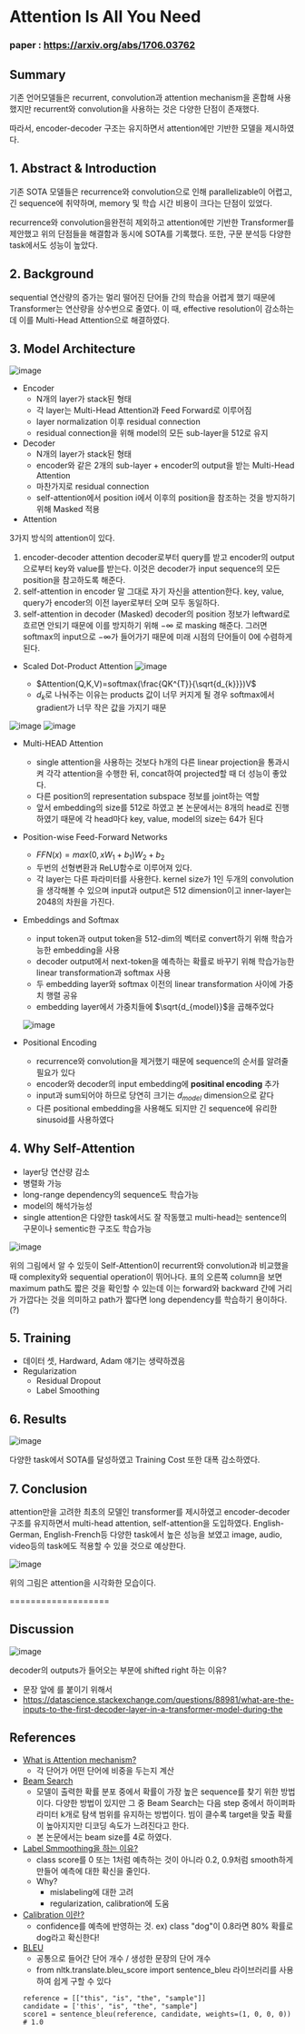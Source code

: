# Attention Is All You Need
### paper : https://arxiv.org/abs/1706.03762

## Summary
기존 언어모델들은 recurrent, convolution과 attention mechanism을 혼합해 사용했지만 recurrent와 
convolution을 사용하는 것은 다양한 단점이 존재했다.

따라서, encoder-decoder 구조는 유지하면서 attention에만 기반한 모델을 제시하였다.

## 1. Abstract & Introduction
기존 SOTA 모델들은 recurrence와 convolution으로 인해 parallelizable이 어렵고, 긴 sequence에 취약하며, memory 및 학습 시간 비용이 크다는 단점이 있었다.

recurrence와 convolution을완전히 제외하고 attention에만 기반한 Transformer를 제안했고 위의 단점들을 해결함과 동시에 SOTA를 기록했다. 또한, 구문 분석등 다양한
task에서도 성능이 높았다.

## 2. Background
sequential 연산량의 증가는 멀리 떨어진 단어들 간의 학습을 어렵게 했기 때문에 Transformer는 연산량을 상수번으로 줄였다. 이 때, effective resolution이 감소하는데 이를 Multi-Head Attention으로 해결하였다.

## 3. Model Architecture
![image](https://user-images.githubusercontent.com/70709889/176033237-bcc03398-0f12-42d5-9173-d233f9ef52be.png)

- Encoder
  - N개의 layer가 stack된 형태
  - 각 layer는 Multi-Head Attention과 Feed Forward로 이루어짐
  - layer normalization 이후 residual connection
  - residual connection을 위해 model의 모든 sub-layer을 512로 유지
- Decoder
  - N개의 layer가 stack된 형태
  - encoder와 같은 2개의 sub-layer + encoder의 output을 받는 Multi-Head Attention
  - 마찬가지로 residual connection
  - self-attention에서 position i에서 이후의 position을 참조하는 것을 방지하기 위해 Masked 적용
- Attention

3가지 방식의 attention이 있다.
1. encoder-decoder attention
decoder로부터 query를 받고 encoder의 output으로부터 key와 value를 받는다. 이것은 decoder가 input sequence의 모든 position을 참고하도록 해준다.
2. self-attention in encoder
말 그대로 자기 자신을 attention한다. key, value, query가 encoder의 이전 layer로부터 오며 모두 동일하다.
3. self-attention in decoder (Masked)
decoder의 position 정보가 leftward로 흐르면 안되기 때문에 이를 방지하기 위해 $-\infty$ 로 masking 해준다. 
그러면 softmax의 input으로 $-\infty$가 들어가기 때문에 미래 시점의 단어들이 0에 수렴하게 된다.

  - Scaled Dot-Product Attention
![image](https://user-images.githubusercontent.com/70709889/176039169-9bdfa9c2-b4d7-45ef-a7f0-ea009fd2f548.png)

    - $Attention(Q,K,V)=softmax(\frac{QK^{T}}{\sqrt{d_{k}}})V$
    - $d_{k}$로 나눠주는 이유는 products 값이 너무 커지게 될 경우 softmax에서 gradient가 너무 작은 값을 가지기 때문
    
![image](https://user-images.githubusercontent.com/70709889/176039860-cf8b4c2c-f462-4431-8ac3-028a3b10d136.png)
![image](https://user-images.githubusercontent.com/70709889/176040649-18e5461a-9dbc-4a22-b438-cec23b2b4daa.png)

  - Multi-HEAD Attention
    - single attention을 사용하는 것보다 h개의 다른 linear projection을 통과시켜 각각 attention을 수행한 뒤, concat하여 projected할 때 더 성능이 좋았다.
    - 다른 position의 representation subspace 정보를 joint하는 역할
    - 앞서 embedding의 size를 512로 하였고 본 논문에서는 8개의 head로 진행하였기 때문에 각 head마다 key, value, model의 size는 64가 된다
- Position-wise Feed-Forward Networks
  - $FFN(x)=max(0,xW_{1}+b_{1})W_{2}+b_{2}$
  - 두번의 선형변환과 ReLU함수로 이루어져 있다.
  - 각 layer는 다른 파라미터를 사용한다. kernel size가 1인 두개의 convolution을 생각해볼 수 있으며 input과 output은 512 dimension이고 inner-layer는 2048의 차원을 가진다.
- Embeddings and Softmax
  - input token과 output token을 512-dim의 벡터로 convert하기 위해 학습가능한 embedding을 사용
  - decoder output에서 next-token을 예측하는 확률로 바꾸기 위해 학습가능한 linear transformation과 softmax 사용
  - 두 embedding layer와 softmax 이전의 linear transformation 사이에 가중치 행렬 공유
  - embedding layer에서 가중치들에 $\sqrt{d_{model}}$을 곱해주었다
  
  ![image](https://user-images.githubusercontent.com/70709889/176045581-a232e2f2-bdc5-438e-b7bd-4d715d68111e.png)

- Positional Encoding
  - recurrence와 convolution을 제거했기 때문에 sequence의 순서를 알려줄 필요가 있다
  - encoder와 decoder의 input embedding에 **positinal encoding** 추가
  - input과 sum되어야 하므로 당연히 크기는 $d_{model}$ dimension으로 같다
  - 다른 positional embedding을 사용해도 되지만 긴 sequence에 유리한 sinusoid를 사용하였다
## 4. Why Self-Attention
- layer당 연산량 감소
- 병렬화 가능
- long-range dependency의 sequence도 학습가능
- model의 해석가능성
- single attention은 다양한 task에서도 잘 작동했고 multi-head는 sentence의 구문이나 sementic한 구조도 학습가능

![image](https://user-images.githubusercontent.com/70709889/176091465-94743c65-7a53-490a-90c9-4a3f59f62ecd.png)

위의 그림에서 알 수 있듯이 Self-Attention이 recurrent와 convolution과 비교했을 때 complexity와 sequential operation이 뛰어나다. 표의 오른쪽 column을 보면 maximum path도 짧은 것을 확인할 수 있는데 이는 forward와 backward 간에 거리가 가깝다는 것을 의미하고 path가 짧다면 long dependency를 학습하기 용이하다. (?)
## 5. Training
- 데이터 셋, Hardward, Adam 얘기는 생략하겠음
- Regularization
  - Residual Dropout
  - Label Smoothing
## 6. Results
![image](https://user-images.githubusercontent.com/70709889/176095028-27f21d89-328e-4df8-a146-771999b66e68.png)

다양한 task에서 SOTA를 달성하였고 Training Cost 또한 대폭 감소하였다.
## 7. Conclusion
attention만을 고려한 최초의 모델인 transformer를 제시하였고 encoder-decoder 구조를 유지하면서 multi-head attention, self-attention을 도입하였다.
English-German, English-French등 다양한 task에서 높은 성능을 보였고   image, audio, video등의 task에도 적용할 수 있을 것으로 예상한다.

![image](https://user-images.githubusercontent.com/70709889/176092935-623425c3-ab51-444c-a829-9e28a8328377.png)

위의 그림은 attention을 시각화한 모습이다.

===================
## Discussion
![image](https://user-images.githubusercontent.com/70709889/176348473-e4c7091e-741e-4915-87c3-460ac0543be8.png)

decoder의 outputs가 들어오는 부분에 shifted right 하는 이유?
- 문장 앞에 <SOS>를 붙이기 위해서
- https://datascience.stackexchange.com/questions/88981/what-are-the-inputs-to-the-first-decoder-layer-in-a-transformer-model-during-the

## References
- [What is Attention mechanism?](https://wikidocs.net/22893)
  - 각 단어가 어떤 단어에 비중을 두는지 계산
- [Beam Search](https://velog.io/@nawnoes/%EC%9E%90%EC%97%B0%EC%96%B4%EC%B2%98%EB%A6%AC-Beam-Search)
  - 모델이 출력한 확률 분포 중에서 확률이 가장 높은 sequence를 찾기 위한 방법이다. 다양한 방법이 있지만 그 중 Beam Search는 다음 step 중에서 하이퍼파라미터 k개로 탐색 범위를 유지하는 방법이다. 빔이 클수록 target을 맞출 확률이 높아지지만 디코딩 속도가 느려진다고 한다.
  - 본 논문에서는 beam size를 4로 하였다.
- [Label Smmoothing을 하는 이유?](https://3months.tistory.com/465)
  - class score를 0 또는 1처럼 예측하는 것이 아니라 0.2, 0.9처럼 smooth하게 만들어 예측에 대한 확신을 줄인다. 
  - Why? 
    - mislabeling에 대한 고려
    - regularization, calibration에 도움
- [Calibration 이란?](https://3months.tistory.com/490)
  - confidence를 예측에 반영하는 것. ex) class "dog"이 0.8라면 80% 확률로 dog라고 확신한다!
- [BLEU](https://jrc-park.tistory.com/273)
  - 공통으로 들어간 단어 개수 / 생성한 문장의 단어 개수
  - from nltk.translate.bleu_score import sentence_bleu 라이브러리를 사용하여 쉽게 구할 수 있다
  ```
  reference = [["this", "is", "the", "sample"]]
  candidate = ['this', "is", "the", "sample"]
  score1 = sentence_bleu(reference, candidate, weights=(1, 0, 0, 0)) # 1.0
  ```

